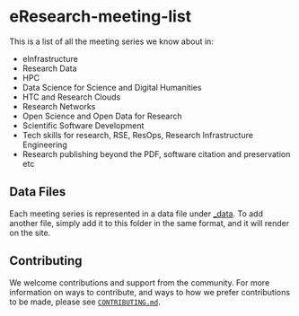 # eResearch-meeting-list

This is a list of all the meeting series we know about in:

* eInfrastructure
* Research Data
* HPC
* Data Science for Science and Digital Humanities
* HTC and Research Clouds
* Research Networks
* Open Science and Open Data for Research
* Scientific Software Development
* Tech skills for research, RSE, ResOps, Research Infrastructure Engineering
* Research publishing beyond the PDF, software citation and preservation etc

## Data Files

Each meeting series is represented in a data file under [_data](_data). To
add another file, simply add it to this folder in the same format, and it
will render on the site.

## Contributing

We welcome contributions and support from the community.
For more information on ways to contribute, and ways to how we prefer contributions
to be made, please see [`CONTRIBUTING.md`](CONTRIBUTING.md).

